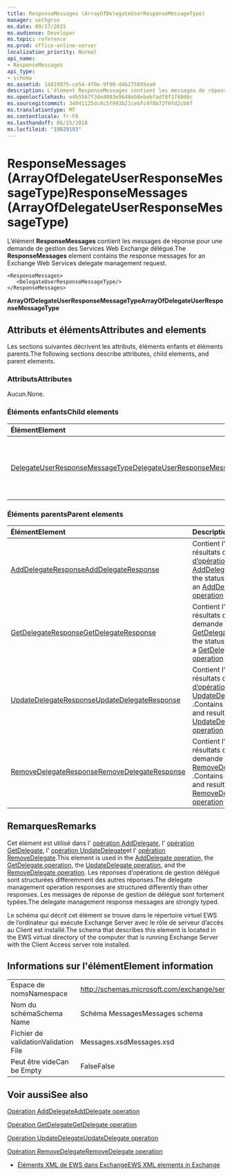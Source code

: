 ```yaml
---
title: ResponseMessages (ArrayOfDelegateUserResponseMessageType)
manager: sethgros
ms.date: 09/17/2015
ms.audience: Developer
ms.topic: reference
ms.prod: office-online-server
localization_priority: Normal
api_name:
- ResponseMessages
api_type:
- schema
ms.assetid: 14819975-ce54-4f0e-9f90-d4b275895ea0
description: L’élément ResponseMessages contient les messages de réponse pour une demande de gestion des Services Web Exchange délégué.
ms.openlocfilehash: e4b5567f3ded003e9648eb8ebebfadf8f1748d6c
ms.sourcegitcommit: 34041125dc8c5f993b21cebfc4f8b72f0fd2cb6f
ms.translationtype: MT
ms.contentlocale: fr-FR
ms.lasthandoff: 06/25/2018
ms.locfileid: "19829193"
---
```

# <a name="responsemessages-arrayofdelegateuserresponsemessagetype"></a><span data-ttu-id="73809-103">ResponseMessages (ArrayOfDelegateUserResponseMessageType)</span><span class="sxs-lookup"><span data-stu-id="73809-103">ResponseMessages (ArrayOfDelegateUserResponseMessageType)</span></span>

<span data-ttu-id="73809-104">L’élément **ResponseMessages** contient les messages de réponse pour une demande de gestion des Services Web Exchange délégué.</span><span class="sxs-lookup"><span data-stu-id="73809-104">The **ResponseMessages** element contains the response messages for an Exchange Web Services delegate management request.</span></span> 
  
```
<ResponseMessages>
   <DelegateUserResponseMessageType/>
</ResponseMessages>
```

 <span data-ttu-id="73809-105">**ArrayOfDelegateUserResponseMessageType**</span><span class="sxs-lookup"><span data-stu-id="73809-105">**ArrayOfDelegateUserResponseMessageType**</span></span>
## <a name="attributes-and-elements"></a><span data-ttu-id="73809-106">Attributs et éléments</span><span class="sxs-lookup"><span data-stu-id="73809-106">Attributes and elements</span></span>

<span data-ttu-id="73809-107">Les sections suivantes décrivent les attributs, éléments enfants et éléments parents.</span><span class="sxs-lookup"><span data-stu-id="73809-107">The following sections describe attributes, child elements, and parent elements.</span></span>
  
### <a name="attributes"></a><span data-ttu-id="73809-108">Attributs</span><span class="sxs-lookup"><span data-stu-id="73809-108">Attributes</span></span>

<span data-ttu-id="73809-109">Aucun.</span><span class="sxs-lookup"><span data-stu-id="73809-109">None.</span></span>
  
### <a name="child-elements"></a><span data-ttu-id="73809-110">Éléments enfants</span><span class="sxs-lookup"><span data-stu-id="73809-110">Child elements</span></span>

|<span data-ttu-id="73809-111">**Élément**</span><span class="sxs-lookup"><span data-stu-id="73809-111">**Element**</span></span>|<span data-ttu-id="73809-112">**Description**</span><span class="sxs-lookup"><span data-stu-id="73809-112">**Description**</span></span>|
|:-----|:-----|
|[<span data-ttu-id="73809-113">DelegateUserResponseMessageType</span><span class="sxs-lookup"><span data-stu-id="73809-113">DelegateUserResponseMessageType</span></span>](delegateuserresponsemessagetype.md) <br/> |<span data-ttu-id="73809-114">Contient des messages de réponse pour les opérations de gestion de délégué.</span><span class="sxs-lookup"><span data-stu-id="73809-114">Contains response messages for delegate management operations.</span></span>  <br/> |
   
### <a name="parent-elements"></a><span data-ttu-id="73809-115">Éléments parents</span><span class="sxs-lookup"><span data-stu-id="73809-115">Parent elements</span></span>

|<span data-ttu-id="73809-116">**Élément**</span><span class="sxs-lookup"><span data-stu-id="73809-116">**Element**</span></span>|<span data-ttu-id="73809-117">**Description**</span><span class="sxs-lookup"><span data-stu-id="73809-117">**Description**</span></span>|
|:-----|:-----|
|[<span data-ttu-id="73809-118">AddDelegateResponse</span><span class="sxs-lookup"><span data-stu-id="73809-118">AddDelegateResponse</span></span>](adddelegateresponse.md) <br/> |<span data-ttu-id="73809-119">Contient l’état et les résultats d’une requête [d’opération AddDelegate](adddelegate-operation.md) .</span><span class="sxs-lookup"><span data-stu-id="73809-119">Contains the status and result of an [AddDelegate operation](adddelegate-operation.md) request.</span></span>  <br/> |
|[<span data-ttu-id="73809-120">GetDelegateResponse</span><span class="sxs-lookup"><span data-stu-id="73809-120">GetDelegateResponse</span></span>](getdelegateresponse.md) <br/> |<span data-ttu-id="73809-121">Contient l’état et les résultats d’une demande [d’opération GetDelegate](getdelegate-operation.md) .</span><span class="sxs-lookup"><span data-stu-id="73809-121">Contains the status and result of a [GetDelegate operation](getdelegate-operation.md) request.</span></span>  <br/> |
|[<span data-ttu-id="73809-122">UpdateDelegateResponse</span><span class="sxs-lookup"><span data-stu-id="73809-122">UpdateDelegateResponse</span></span>](updatedelegateresponse.md) <br/> |<span data-ttu-id="73809-123">Contient l’état et les résultats d’une requête [d’opération UpdateDelegate](updatedelegate-operation.md) .</span><span class="sxs-lookup"><span data-stu-id="73809-123">Contains the status and result of an [UpdateDelegate operation](updatedelegate-operation.md) request.</span></span>  <br/> |
|[<span data-ttu-id="73809-124">RemoveDelegateResponse</span><span class="sxs-lookup"><span data-stu-id="73809-124">RemoveDelegateResponse</span></span>](removedelegateresponse.md) <br/> |<span data-ttu-id="73809-125">Contient l’état et les résultats d’une demande [d’opération RemoveDelegate](removedelegate-operation.md) .</span><span class="sxs-lookup"><span data-stu-id="73809-125">Contains the status and result of a [RemoveDelegate operation](removedelegate-operation.md) request.</span></span>  <br/> |
   
## <a name="remarks"></a><span data-ttu-id="73809-126">Remarques</span><span class="sxs-lookup"><span data-stu-id="73809-126">Remarks</span></span>

<span data-ttu-id="73809-127">Cet élément est utilisé dans l' [opération AddDelegate](adddelegate-operation.md), l' [opération GetDelegate](getdelegate-operation.md), l' [opération UpdateDelegate](updatedelegate-operation.md)et l' [opération RemoveDelegate](removedelegate-operation.md).</span><span class="sxs-lookup"><span data-stu-id="73809-127">This element is used in the [AddDelegate operation](adddelegate-operation.md), the [GetDelegate operation](getdelegate-operation.md), the [UpdateDelegate operation](updatedelegate-operation.md), and the [RemoveDelegate operation](removedelegate-operation.md).</span></span> <span data-ttu-id="73809-128">Les réponses d’opérations de gestion délégué sont structurées différemment des autres réponses.</span><span class="sxs-lookup"><span data-stu-id="73809-128">The delegate management operation responses are structured differently than other responses.</span></span> <span data-ttu-id="73809-129">Les messages de réponse de gestion de délégué sont fortement typées.</span><span class="sxs-lookup"><span data-stu-id="73809-129">The delegate management response messages are strongly typed.</span></span>
  
<span data-ttu-id="73809-130">Le schéma qui décrit cet élément se trouve dans le répertoire virtuel EWS de l’ordinateur qui exécute Exchange Server avec le rôle de serveur d’accès au Client est installé.</span><span class="sxs-lookup"><span data-stu-id="73809-130">The schema that describes this element is located in the EWS virtual directory of the computer that is running Exchange Server with the Client Access server role installed.</span></span>
  
## <a name="element-information"></a><span data-ttu-id="73809-131">Informations sur l'élément</span><span class="sxs-lookup"><span data-stu-id="73809-131">Element information</span></span>

|||
|:-----|:-----|
|<span data-ttu-id="73809-132">Espace de noms</span><span class="sxs-lookup"><span data-stu-id="73809-132">Namespace</span></span>  <br/> |http://schemas.microsoft.com/exchange/services/2006/messages  <br/> |
|<span data-ttu-id="73809-133">Nom du schéma</span><span class="sxs-lookup"><span data-stu-id="73809-133">Schema Name</span></span>  <br/> |<span data-ttu-id="73809-134">Schéma Messages</span><span class="sxs-lookup"><span data-stu-id="73809-134">Messages schema</span></span>  <br/> |
|<span data-ttu-id="73809-135">Fichier de validation</span><span class="sxs-lookup"><span data-stu-id="73809-135">Validation File</span></span>  <br/> |<span data-ttu-id="73809-136">Messages.xsd</span><span class="sxs-lookup"><span data-stu-id="73809-136">Messages.xsd</span></span>  <br/> |
|<span data-ttu-id="73809-137">Peut être vide</span><span class="sxs-lookup"><span data-stu-id="73809-137">Can be Empty</span></span>  <br/> |<span data-ttu-id="73809-138">False</span><span class="sxs-lookup"><span data-stu-id="73809-138">False</span></span>  <br/> |
   
## <a name="see-also"></a><span data-ttu-id="73809-139">Voir aussi</span><span class="sxs-lookup"><span data-stu-id="73809-139">See also</span></span>



[<span data-ttu-id="73809-140">Opération AddDelegate</span><span class="sxs-lookup"><span data-stu-id="73809-140">AddDelegate operation</span></span>](adddelegate-operation.md)
  
[<span data-ttu-id="73809-141">Opération GetDelegate</span><span class="sxs-lookup"><span data-stu-id="73809-141">GetDelegate operation</span></span>](getdelegate-operation.md)
  
[<span data-ttu-id="73809-142">Opération UpdateDelegate</span><span class="sxs-lookup"><span data-stu-id="73809-142">UpdateDelegate operation</span></span>](updatedelegate-operation.md)
  
[<span data-ttu-id="73809-143">Opération RemoveDelegate</span><span class="sxs-lookup"><span data-stu-id="73809-143">RemoveDelegate operation</span></span>](removedelegate-operation.md)


- [<span data-ttu-id="73809-144">Éléments XML de EWS dans Exchange</span><span class="sxs-lookup"><span data-stu-id="73809-144">EWS XML elements in Exchange</span></span>](ews-xml-elements-in-exchange.md)

